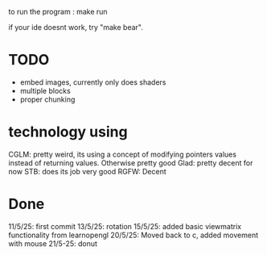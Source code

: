 to run the program : make run

if your ide doesnt work, try "make bear".


# TODO

- embed images, currently only does shaders
- multiple blocks
- proper chunking

# technology using

CGLM: pretty weird, its using a concept of modifying pointers values instead of returning values. Otherwise pretty good
Glad: pretty decent for now
STB: does its job very good
RGFW: Decent

# Done

11/5/25: first commit
13/5/25: rotation 
15/5/25: added basic viewmatrix functionality from learnopengl
20/5/25: Moved back to c, added movement with mouse
21/5-25: donut